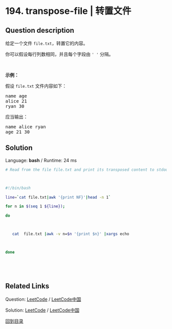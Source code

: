 ﻿# 194. transpose-file | 转置文件

## Question description

<!--If you want to use the English description, use <p>Given a text file <code>file.txt</code>, transpose its content.</p>

<p>You may assume that each row has the same number of columns, and each field is separated by the <code>&#39; &#39;</code> character.</p>

<p><strong>Example:</strong></p>

<p>If <code>file.txt</code> has the following content:</p>

<pre>
name age
alice 21
ryan 30
</pre>

<p>Output the following:</p>

<pre>
name alice ryan
age 21 30
</pre>
 instead-->
<p>给定一个文件 <code>file.txt</code>，转置它的内容。</p>

<p>你可以假设每行列数相同，并且每个字段由 <code>' '</code> 分隔。</p>

<p> </p>

<p><strong>示例：</strong></p>

<p>假设 <code>file.txt</code> 文件内容如下：</p>

<pre>
name age
alice 21
ryan 30
</pre>

<p>应当输出：</p>

<pre>
name alice ryan
age 21 30
</pre>




## Solution

Language: **bash**  /  Runtime: 24 ms

```bash
# Read from the file file.txt and print its transposed content to stdout.

#!/bin/bash
line=`cat file.txt|awk '{print NF}'|head -n 1`
for n in $(seq 1 ${line});
do

   cat  file.txt |awk -v n=$n '{print $n}' |xargs echo 

done



```



## Related Links

Question: [LeetCode](https://leetcode.com/problems/transpose-file/description/)  /  [LeetCode中国](https://leetcode-cn.com/problems/transpose-file/description/)

Solution: [LeetCode](https://leetcode.com/articles/transpose-file/)  /  [LeetCode中国](https://leetcode-cn.com/articles/transpose-file/)

[回到目录](../README.md)